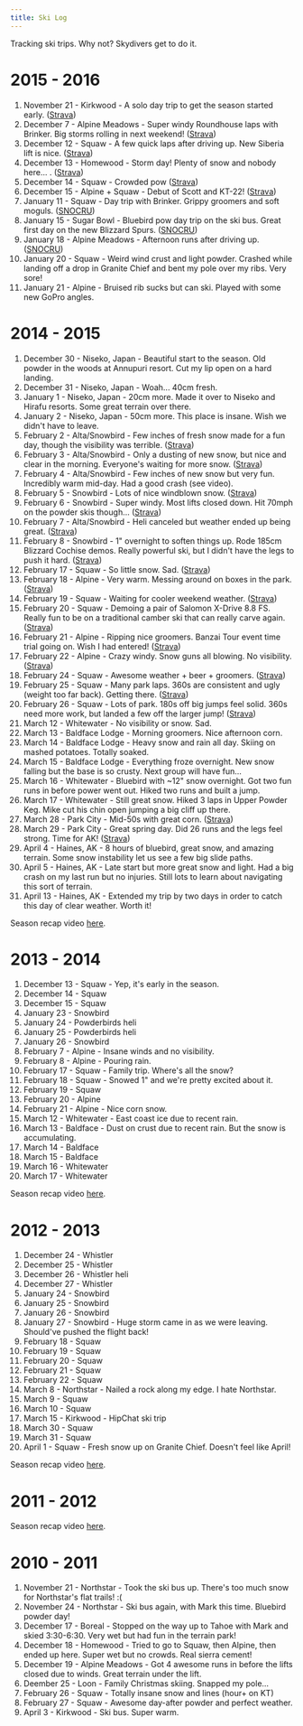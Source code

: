 ```yaml
---
title: Ski Log
---
```


Tracking ski trips. Why not? Skydivers get to do it.

# 2015 - 2016
1. November 21 - Kirkwood - A solo day trip to get the season started early. ([Strava](https://app.strava.com/activities/436908540)) <a href="http://instagram.com/p/-XYXNAEAwU/" class="socicon instagram"></a>
2. December 7 - Alpine Meadows - Super windy Roundhouse laps with Brinker. Big storms rolling in next weekend! ([Strava](https://app.strava.com/activities/446078129))
3. December 12 - Squaw - A few quick laps after driving up. New Siberia lift is nice. ([Strava](https://app.strava.com/activities/449125531))
4. December 13 - Homewood - Storm day! Plenty of snow and nobody here... . ([Strava](https://app.strava.com/activities/449832488))
5. December 14 - Squaw - Crowded pow ([Strava](https://app.strava.com/activities/450307989))
6. December 15 - Alpine + Squaw - Debut of Scott and KT-22! ([Strava](https://app.strava.com/activities/450886987))
7. January 11 - Squaw - Day trip with Brinker. Grippy groomers and soft moguls. ([SNOCRU](http://snoc.ru/p/oFzab)) <a href="http://instagram.com/p/BAZvtEOEA2_/" class="socicon instagram"></a>
8. January 15 - Sugar Bowl - Bluebird pow day trip on the ski bus. Great first day on the new Blizzard Spurs. ([SNOCRU](http://snoc.ru/p/zg2HC))
9. January 18 - Alpine Meadows - Afternoon runs after driving up. ([SNOCRU](http://snoc.ru/p/HFNxZ))
10. January 20 - Squaw - Weird wind crust and light powder. Crashed while landing off a drop in Granite Chief and bent my pole over my ribs. Very sore!
11. January 21 - Alpine - Bruised rib sucks but can ski. Played with some new GoPro angles. <a href="http://instagram.com/p/BA0fP3ckA_F/" class="socicon instagram"></a>

# 2014 - 2015
1. December 30 - Niseko, Japan - Beautiful start to the season. Old powder in the woods at Annupuri resort. Cut my lip open on a hard landing. <a href="http://instagram.com/p/xNrG1CkAzy/" class="socicon instagram"></a>
1. December 31 - Niseko, Japan - Woah... 40cm fresh.
1. January 1 - Niseko, Japan - 20cm more. Made it over to Niseko and Hirafu resorts. Some great terrain over there.
1. January 2 - Niseko, Japan - 50cm more. This place is insane. Wish we didn't have to leave. <a href="https://www.youtube.com/watch?v=5MRngM4gJeY" class="socicon youtube"></a>
1. February 2 - Alta/Snowbird - Few inches of fresh snow made for a fun day, though the visibility was terrible. ([Strava](https://app.strava.com/activities/249660994))
1. February 3 - Alta/Snowbird - Only a dusting of new snow, but nice and clear in the morning. Everyone's waiting for more snow. ([Strava](https://app.strava.com/activities/250002945)) <a href="http://instagram.com/p/ypwY7_kA4Q/" class="socicon instagram"></a>
1. February 4 - Alta/Snowbird - Few inches of new snow but very fun. Incredibly warm mid-day. Had a good crash (see video). <a href="https://www.youtube.com/watch?v=cMX9KEQtCFY" class="socicon youtube"></a>
1. February 5 - Snowbird - Lots of nice windblown snow. ([Strava](https://app.strava.com/activities/250914268))
1. February 6 - Snowbird - Super windy. Most lifts closed down. Hit 70mph on the powder skis though... ([Strava](https://app.strava.com/activities/251244084))
1. February 7 - Alta/Snowbird - Heli canceled but weather ended up being great. ([Strava](https://app.strava.com/activities/251771921))
1. February 8 - Snowbird - 1" overnight to soften things up. Rode 185cm Blizzard Cochise demos. Really powerful ski, but I didn't have the legs to push it hard. ([Strava](https://app.strava.com/activities/252367159))
1. February 17 - Squaw - So little snow. Sad. ([Strava](https://app.strava.com/activities/256313588))
1. February 18 - Alpine - Very warm. Messing around on boxes in the park. ([Strava](https://app.strava.com/activities/256795735))
1. February 19 - Squaw - Waiting for cooler weekend weather. ([Strava](https://app.strava.com/activities/257186049))
1. February 20 - Squaw - Demoing a pair of Salomon X-Drive 8.8 FS. Really fun to be on a traditional camber ski that can really carve again. ([Strava](https://app.strava.com/activities/257603789))
1. February 21 - Alpine - Ripping nice groomers. Banzai Tour event time trial going on. Wish I had entered! ([Strava](https://app.strava.com/activities/258025010))
1. February 22 - Alpine - Crazy windy. Snow guns all blowing. No visibility. ([Strava](https://app.strava.com/activities/258567060))
1. February 24 - Squaw - Awesome weather + beer + groomers. ([Strava](https://app.strava.com/activities/259404170))
1. February 25 - Squaw - Many park laps. 360s are consistent and ugly (weight too far back). Getting there. ([Strava](https://app.strava.com/activities/259858830))
1. February 26 - Squaw - Lots of park. 180s off big jumps feel solid. 360s need more work, but landed a few off the larger jump! ([Strava](https://app.strava.com/activities/260230869))
1. March 12 - Whitewater - No visibility or snow. Sad.
1. March 13 - Baldface Lodge - Morning groomers. Nice afternoon corn.
1. March 14 - Baldface Lodge - Heavy snow and rain all day. Skiing on mashed potatoes. Totally soaked.
1. March 15 - Baldface Lodge - Everything froze overnight. New snow falling but the base is so crusty. Next group will have fun...
1. March 16 - Whitewater - Bluebird with ~12" snow overnight. Got two fun runs in before power went out. Hiked two runs and built a jump.
1. March 17 - Whitewater - Still great snow. Hiked 3 laps in Upper Powder Keg. Mike cut his chin open jumping a big cliff up there.
1. March 28 - Park City - Mid-50s with great corn. ([Strava](https://app.strava.com/activities/275488534))
1. March 29 - Park City - Great spring day. Did 26 runs and the legs feel strong. Time for AK! ([Strava](https://app.strava.com/activities/276155861))
1. April 4 - Haines, AK - 8 hours of bluebird, great snow, and amazing terrain. Some snow instability let us see a few big slide paths. <a href="http://instagram.com/p/1E2CddkA-q/" class="socicon instagram"></a>
1. April 5 - Haines, AK - Late start but more great snow and light. Had a big crash on my last run but no injuries. Still lots to learn about navigating this sort of terrain. <a href="http://instagram.com/p/1HqrhqkA-L/" class="socicon instagram"></a>
1. April 13 - Haines, AK - Extended my trip by two days in order to catch this day of clear weather. Worth it!

Season recap video [here](https://www.youtube.com/watch?v=UZn6TyM22CM).

# 2013 - 2014
1. December 13 - Squaw - Yep, it's early in the season.
1. December 14 - Squaw
1. December 15 - Squaw
1. January 23 - Snowbird
1. January 24 - Powderbirds heli <a href="https://www.youtube.com/watch?v=DxhNJTphuIM" class="socicon youtube"></a>
1. January 25 - Powderbirds heli
1. January 26 - Snowbird
1. February 7 - Alpine - Insane winds and no visibility.
1. February 8 - Alpine - Pouring rain.
1. February 17 - Squaw - Family trip. Where's all the snow?
1. February 18 - Squaw - Snowed 1" and we're pretty excited about it.
1. February 19 - Squaw
1. February 20 - Alpine
1. February 21 - Alpine - Nice corn snow.
1. March 12 - Whitewater - East coast ice due to recent rain.
1. March 13 - Baldface - Dust on crust due to recent rain. But the snow is accumulating.
1. March 14 - Baldface
1. March 15 - Baldface
1. March 16 - Whitewater
1. March 17 - Whitewater

Season recap video [here](https://www.youtube.com/watch?v=pu36mNOZAJU).

# 2012 - 2013
1. December 24 - Whistler
1. December 25 - Whistler
1. December 26 - Whistler heli <a href="https://www.youtube.com/watch?v=S2ZtCMbKBC0" class="socicon youtube"></a>
1. December 27 - Whistler
1. January 24 - Snowbird
1. January 25 - Snowbird
1. January 26 - Snowbird
1. January 27 - Snowbird - Huge storm came in as we were leaving. Should've pushed the flight back!
1. February 18 - Squaw
1. February 19 - Squaw
1. February 20 - Squaw
1. February 21 - Squaw
1. February 22 - Squaw
1. March 8 - Northstar - Nailed a rock along my edge. I hate Northstar.
1. March 9 - Squaw
1. March 10 - Squaw
1. March 15 - Kirkwood - HipChat ski trip
1. March 30 - Squaw
1. March 31 - Squaw
1. April 1 - Squaw - Fresh snow up on Granite Chief. Doesn't feel like April!

Season recap video [here](https://www.youtube.com/watch?v=WctiIdd0VaY).

# 2011 - 2012

Season recap video [here](https://www.youtube.com/watch?v=EI1sPLsFGq0).

# 2010 - 2011

1. November 21 - Northstar - Took the ski bus up. There's too much snow for Northstar's flat trails! :(
2. November 24 - Northstar - Ski bus again, with Mark this time. Bluebird powder day!
3. December 17 - Boreal - Stopped on the way up to Tahoe with Mark and skied 3:30-6:30. Very wet but had fun in the terrain park!
4. December 18 - Homewood - Tried to go to Squaw, then Alpine, then ended up here. Super wet but no crowds. Real sierra cement!
5. December 19 - Alpine Meadows - Got 4 awesome runs in before the lifts closed due to winds. Great terrain under the lift.
6. Deember 25 - Loon - Family Christmas skiing. Snapped my pole...
7. February 26 - Squaw - Totally insane snow and lines (hour+ on KT)
8. February 27 - Squaw - Awesome day-after powder and perfect weather.
9. April 3 - Kirkwood - Ski bus. Super warm.
